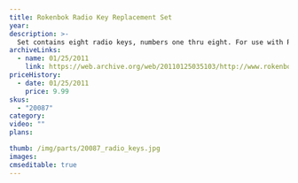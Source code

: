 ```yaml
---
title: Rokenbok Radio Key Replacement Set
year: 
description: >-
  Set contains eight radio keys, numbers one thru eight. For use with Rokenbok RC vehicles.
archiveLinks:
  - name: 01/25/2011
    link: https://web.archive.org/web/20110125035103/http://www.rokenbok.com/estore/spare-parts/rokenbok-radio-key-replacement-set
priceHistory:
  - date: 01/25/2011
    price: 9.99
skus:
  - "20087"
category: 
video: ""
plans:

thumb: /img/parts/20087_radio_keys.jpg
images:
cmseditable: true
---
```

